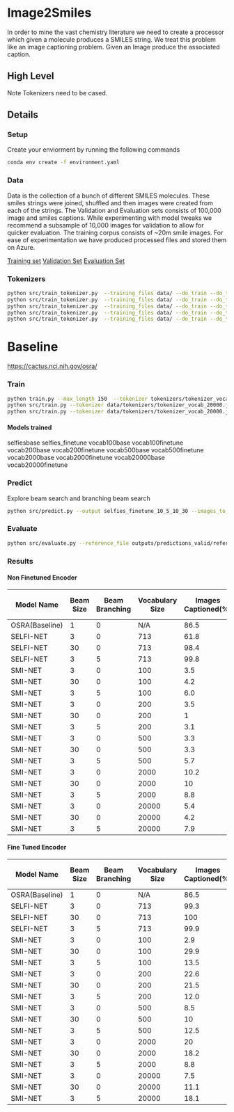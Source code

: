 # Image2Smiles
In order to mine the vast chemistry literature we need to create a processor which given a molecule produces a SMILES string. 
We treat this problem like an image captioning problem. Given an Image produce the associated caption. 

## High Level
Note Tokenizers need to be cased. 
## Details
### Setup
Create your enviorment by running the following commands

```bash
conda env create -f environment.yaml
```

### Data
Data is the collection of a bunch of different SMILES molecules. These smiles strings were joined, shuffled and then images were created from each of the strings. The Validation and Evaluation sets consists of 100,000 image and smiles captions. While experimenting with model tweaks we recommend a subsample of 10,000 images for validation to allow for quicker evaluation. The training corpus consists of ~20m smile images. For ease of experimentation we have produced processed files and stored them on Azure. 

[Training set]()
[Validation Set]()
[Evaluation Set]()

### Tokenizers
```bash
python src/train_tokenizer.py  --training_files data/ --do_train --do_test --tokenizer_name tokenizer_vocab_20000.json --vocab_size 20000 --min_frequency 2
python src/train_tokenizer.py  --training_files data/ --do_train --do_test --tokenizer_name tokenizer_vocab_2000.json --vocab_size 2000 --min_frequency 2
python src/train_tokenizer.py  --training_files data/ --do_train --do_test --tokenizer_name tokenizer_vocab_500.json --vocab_size 500 --min_frequency 2
python src/train_tokenizer.py  --training_files data/ --do_train --do_test --tokenizer_name tokenizer_vocab_200.json --vocab_size 200 --min_frequency 2
python src/train_tokenizer.py  --training_files data/ --do_train --do_test --tokenizer_name tokenizer_vocab_100.json --vocab_size 100 --min_frequency 2
```


# Baseline
https://cactus.nci.nih.gov/osra/

### Train 
```bash
python train.py --max_length 150  --tokenizer tokenizers/tokenizer_vocab_100.json  --captions_prefix vocab100 --data_dir data/ --epochs 1 --num_workers 8 --batch_size 64 --dropout 0.5  --embedding_dim 512  --decoder_dim 512 --encoder_dim 2048 --encoder_lr 1e-4 --decoder_lr 4e-4 --encoder_type RESNET101 --decoder_type LSTM+Attention --model_path models/vocab100 --cuda --cuda_device cuda:0
python src/train.py --tokenizer data/tokenizers/tokenizer_vocab_20000.json  --captions_prefix vocab20000 --data_dir data --epochs 1 --num_workers 16 --batch_size 48 --model_path models/vocab20000_ --cuda --cuda_device cuda:3
python src/train.py --tokenizer data/tokenizers/tokenizer_vocab_20000.json  --captions_prefix vocab20000 --data_dir data --epochs 1 --num_workers 16 --batch_size 48 --model_path models/vocab20000_finetune_ --cuda --cuda_device cuda:3 --fine_tune

```

#### Models trained
selfiesbase
selfies_finetune
vocab100base
vocab100finetune
vocab200base
vocab200finetune
vocab500base
vocab500finetune
vocab2000base
vocab2000finetune
vocab20000base
vocab20000finetune
### Predict
Explore beam search and branching beam search
```bash
python src/predict.py --output selfies_finetune_10_5_10_30 --images_to_predict outputs/predictions_valid/targets.txt --directory_path data/tmp/validation_images/ --use_selfies --cuda --model_path models/done/selfiesfinetune --branch_rounds 10 --branch_factor 5 --branches_to_expand 10 --beam_size 30 --cuda_device cuda:2
```

### Evaluate
```bash
python src/evaluate.py --reference_file outputs/predictions_valid/references.txt  --candidate_file outputs/predictions_valid/vocab200_fine_tune_beam_30 --tokenizer data/tokenizers/tokenizer_vocab_200.json --output_file outputs/eval_results_valid/vocab200_fine_tune_beam30_eval_results.txt
```
### Results

#### Non Finetuned Encoder

| Model Name     | Beam Size | Beam Branching | Vocabulary Size | Images Captioned(\%) | Valid SMILES (\%) | Levenshtein Distance | BLEU-1 | MACCS Similatiry | Path Similarity | Morgan Similarity | Image Reconstruction |
|----------------|-----------|----------------|-----------------|----------------------|-------------------|----------------------|--------|------------------|-----------------|-------------------|----------------------|
| OSRA(Baseline) | 1         | 0              | N/A             | 86.5                 | 65.2              | 30.841               | 0.0533 | 0.3849           | 0.2835          | 0.286             | 9.0777               |
| SELFI-NET      | 3         | 0              | 713             | 61.8                 | 61.9              | 53.02                | 0.0289 | 0.1526           | 0.0954          | 0.0451            | 9.5457               |
| SELFI-NET      | 30        | 0              | 713             | 98.4                 | 93.4              | 47.0                 | 0.0421 | 0.2075           | 0.1044          | 0.057             | 9.4969               |
| SELFI-NET      | 3         | 5              | 713             | 99.8                 | 99.9              | 55.06                | 0.0425 | 0.2449           | 0.1304          | 0.069             | 9.5255               |
| SMI-NET        | 3         | 0              | 100             | 3.5                  | 3.6               | 42.381               | 0.0128 | 0.0073           | 0.0061          | 0.0028            | 9.7297               |
| SMI-NET        | 30        | 0              | 100             | 4.2                  | 4.3               | 42.346               | 0.0115 | 0.0052           | 0.0016          | 0.0021            | 9.3643               |
| SMI-NET        | 3         | 5              | 100             | 6.0                  | 6.0               | 42.136               | 0.0119 | 0.0072           | 0.0019          | 0.0029            | 9.5126               |
| SMI-NET        | 3         | 0              | 200             | 3.5                  | 3.5               | 42.379               | 0.0073 | 0.006            | 0.0056          | 0.0022            | 9.6775               |
| SMI-NET        | 30        | 0              | 200             | 1                    | 1                 | 42.397               | 0.006  | 0.0018           | 0.0014          | 0.0008            | 9.5883               |
| SMI-NET        | 3         | 5              | 200             | 3.1                  | 3                 | 42.269               | 0.0062 | 0.0037           | 0.001           | 0.002             | 9.4938               |
| SMI-NET        | 3         | 0              | 500             | 3.3                  | 3.3               | 42.267               | 0.0071 | 0.0068           | 0.0057          | 0.0032            | 9.6521               |
| SMI-NET        | 30        | 0              | 500             | 3.3                  | 3.3               | 42.267               | 0.0071 | 0.0068           | 0.0057          | 0.0032            | 9.6521               |
| SMI-NET        | 3         | 5              | 500             | 5.7                  | 5.7               | 42.225               | 0.0064 | 0.0064           | 0.0016          | 0.0032            | 9.5274               |
| SMI-NET        | 3         | 0              | 2000            | 10.2                 | 10.2              | 40.956               | 0.0049 | 0.0515           | 0.027           | 0.0241            | 9.4772               |
| SMI-NET        | 30        | 0              | 2000            | 10                   | 10                | 41.3                 | 0.0036 | 0.0416           | 0.0201          | 0.0196            | 9.4044               |
| SMI-NET        | 3         | 5              | 2000            | 8.8                  | 8.8               | 41.733               | 0.0029 | 0.0216           | 0.0084          | 0.0088            | 9.4106               |
| SMI-NET        | 3         | 0              | 20000           | 5.4                  | 5.4               | 42.187               | 0.0024 | 0.0092           | 0.0074          | 0.0042            | 9.6335               |
| SMI-NET        | 30        | 0              | 20000           | 4.2                  | 4.2               | 42.215               | 0.0011 | 0.0058           | 0.002           | 0.0026            | 9.5251               |
| SMI-NET        | 3         | 5              | 20000           | 7.9                  | 7.9               | 42.074               | 0.0016 | 0.0105           | 0.0024          | 0.0043            | 9.4702               |

#### Fine Tuned Encoder

| Model Name     | Beam Size | Beam Branching | Vocabulary Size | Images Captioned(\%) | Valid SMILES (\%) | Levenshtein Distance | BLEU-1 | MACCS Similatiry | Path Similarity | Morgan Similarity | Image Reconstruction |
|----------------|-----------|----------------|-----------------|----------------------|-------------------|----------------------|--------|------------------|-----------------|-------------------|----------------------|
| OSRA(Baseline) | 1         | 0              | N/A             | 86.5                 | 65.2              | 30.841               | 0.0533 | 0.3849           | 0.2835          | 0.286             | 9.0777               |
| SELFI-NET      | 3         | 0              | 713             | 99.3                 | 99.4              | 33.636               | 0.0549 | 0.418            | 0.2309          | 0.1328            | 9.5994               |
| SELFI-NET      | 30        | 0              | 713             | 100                  | 71.3              | 35.751               | 0.0501 | 0.228            | 0.1115          | 0.062             | 9.5994               |
| SELFI-NET      | 3         | 5              | 713             | 99.9                 | 97.8              | 34.072               | 0.048  | 0.308            | 0.1498          | 0.0854            | 9.4851               |
| SMI-NET        | 3         | 0              | 100             | 2.9                  | 2.9               | 38.229               | 0.024  | 0.1551           | 0.0773          | 0.073             | 9.5184               |
| SMI-NET        | 30        | 0              | 100             | 29.9                 | 29.9              | 38.482               | 0.0225 | 0.1475           | 0.0733          | 0.0693            | 9.491                |
| SMI-NET        | 3         | 5              | 100             | 13.5                 | 13.5              | 41.236               | 0.0141 | 0.0444           | 0.0175          | 0.0207            | 9.372                |
| SMI-NET        | 3         | 0              | 200             | 22.6                 | 22.6              | 39.089               | 0.0172 | 0.0172           | 0.0568          | 0.0501            | 9.4919               |
| SMI-NET        | 30        | 0              | 200             | 21.5                 | 21.5              | 39.544               | 0.0148 | 0.1015           | 0.0473          | 0.0455            | 9.4374               |
| SMI-NET        | 3         | 5              | 200             | 12.0                 | 12.0              | 41.519               | 0.0086 | 0.0349           | 0.013           | 0.0139            | 9.374                |
| SMI-NET        | 3         | 0              | 500             | 8.5                  | 8.5               | 41.423               | 0.0097 | 0.0385           | 0.0183          | 0.0162            | 9.4737               |
| SMI-NET        | 30        | 0              | 500             | 10                   | 10                | 41.53                | 0.0085 | 0.0355           | 0.014           | 0.0152            | 9.4144               |
| SMI-NET        | 3         | 5              | 500             | 12.5                 | 12.5              | 41.677               | 0.0079 | 0.0311           | 0.0084          | 0.0114            | 9.3872               |
| SMI-NET        | 3         | 0              | 2000            | 20                   | 20                | 39.955               | 0.0115 | 0.0787           | 0.0393          | 0.0285            | 9.5625               |
| SMI-NET        | 30        | 0              | 2000            | 18.2                 | 18.2              | 40.215               | 0.0094 | 0.068            | 0.0323          | 0.0255            | 9.5258               |
| SMI-NET        | 3         | 5              | 2000            | 8.8                  | 8.8               | 41.733               | 0.0029 | 0.0216           | 0.0084          | 0.0088            | 9.4106               |
| SMI-NET        | 3         | 0              | 20000           | 7.5                  | 7.5               | 41.563               | 0.0037 | 0.0317           | 0.0159          | 0.0118            | 9.5906               |
| SMI-NET        | 30        | 0              | 20000           | 11.1                 | 11.1              | 41.735               | 0.0023 | 0.0287           | 0.011           | 0.0113            | 9.4111               |
| SMI-NET        | 3         | 5              | 20000           | 18.1                 | 18.0              | 41.406               | 0.0042 | 0.0412           | 0.0121          | 0.0139            | 9.4855               |